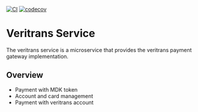 [![CI](https://github.com/metalgear-dev/veritrans-microservice/actions/workflows/ci.yml/badge.svg?branch=dev)](https://github.com/metalgear-dev/veritrans-microservice/actions/workflows/ci.yml)
[![codecov](https://codecov.io/gh/metalgear-dev/veritrans-microservice/branch/dev/graph/badge.svg?token=8WUF68gAbo)](https://codecov.io/gh/metalgear-dev/veritrans-microservice)

# Veritrans Service

The veritrans service is a microservice that provides the veritrans payment gateway implementation.

## Overview

- Payment with MDK token
- Account and card management
- Payment with veritrans account
